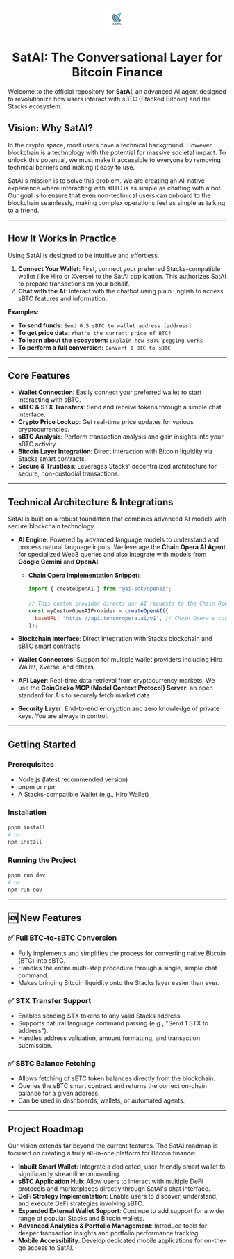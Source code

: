 <div align="center">
  <img src="images/logo.png" alt="Lightning Bolt" width="60" height="60" />
  
# SatAI: The Conversational Layer for Bitcoin Finance
</div>

Welcome to the official repository for **SatAI**, an advanced AI agent designed to revolutionize how users interact with sBTC (Stacked Bitcoin) and the Stacks ecosystem.

## Vision: Why SatAI?

In the crypto space, most users have a technical background. However, blockchain is a technology with the potential for massive societal impact. To unlock this potential, we must make it accessible to everyone by removing technical barriers and making it easy to use.

SatAI's mission is to solve this problem. We are creating an AI-native experience where interacting with sBTC is as simple as chatting with a bot. Our goal is to ensure that even non-technical users can onboard to the blockchain seamlessly, making complex operations feel as simple as talking to a friend.

---

## How It Works in Practice

Using SatAI is designed to be intuitive and effortless.

1.  **Connect Your Wallet**: First, connect your preferred Stacks-compatible wallet (like Hiro or Xverse) to the SatAI application. This authorizes SatAI to prepare transactions on your behalf.
2.  **Chat with the AI**: Interact with the chatbot using plain English to access sBTC features and information.

**Examples:**

- **To send funds:** `Send 0.5 sBTC to wallet address [address]`
- **To get price data:** `What's the current price of BTC?`
- **To learn about the ecosystem:** `Explain how sBTC pegging works`
- **To perform a full conversion:** `Convert 1 BTC to sBTC`

---

## Core Features

- **Wallet Connection**: Easily connect your preferred wallet to start interacting with sBTC.
- **sBTC & STX Transfers**: Send and receive tokens through a simple chat interface.
- **Crypto Price Lookup**: Get real-time price updates for various cryptocurrencies.
- **sBTC Analysis**: Perform transaction analysis and gain insights into your sBTC activity.
- **Bitcoin Layer Integration**: Direct interaction with Bitcoin liquidity via Stacks smart contracts.
- **Secure & Trustless**: Leverages Stacks' decentralized architecture for secure, non-custodial transactions.

---

## Technical Architecture & Integrations

SatAI is built on a robust foundation that combines advanced AI models with secure blockchain technology.

- **AI Engine**: Powered by advanced language models to understand and process natural language inputs. We leverage the **Chain Opera AI Agent** for specialized Web3 queries and also integrate with models from **Google Gemini** and **OpenAI**.

  - **Chain Opera Implementation Snippet:**

    ```javascript
    import { createOpenAI } from "@ai-sdk/openai";

    // This custom provider directs our AI requests to the Chain Opera network
    const myCustomOpenAIProvider = createOpenAI({
      baseURL: "https://api.tensoropera.ai/v1", // Chain Opera's custom endpoint
    });
    ```

- **Blockchain Interface**: Direct integration with Stacks blockchain and sBTC smart contracts.
- **Wallet Connectors**: Support for multiple wallet providers including Hiro Wallet, Xverse, and others.
- **API Layer**: Real-time data retrieval from cryptocurrency markets. We use the **CoinGecko MCP (Model Context Protocol) Server**, an open standard for AIs to securely fetch market data.
- **Security Layer**: End-to-end encryption and zero knowledge of private keys. You are always in control.

---

## Getting Started

### Prerequisites

- Node.js (latest recommended version)
- pnpm or npm
- A Stacks-compatible Wallet (e.g., Hiro Wallet)

### Installation

```bash
pnpm install
# or
npm install
```

### Running the Project

```bash
pnpm run dev
# or
npm run dev
```

---

## 🆕 New Features

### ✅ Full BTC-to-sBTC Conversion

- Fully implements and simplifies the process for converting native Bitcoin (BTC) into sBTC.
- Handles the entire multi-step procedure through a single, simple chat command.
- Makes bringing Bitcoin liquidity onto the Stacks layer easier than ever.

### ✅ STX Transfer Support

- Enables sending STX tokens to any valid Stacks address.
- Supports natural language command parsing (e.g., "Send 1 STX to address").
- Handles address validation, amount formatting, and transaction submission.

### ✅ SBTC Balance Fetching

- Allows fetching of sBTC token balances directly from the blockchain.
- Queries the sBTC smart contract and returns the correct on-chain balance for a given address.
- Can be used in dashboards, wallets, or automated agents.

---

## Project Roadmap

Our vision extends far beyond the current features. The SatAI roadmap is focused on creating a truly all-in-one platform for Bitcoin finance:

- **Inbuilt Smart Wallet**: Integrate a dedicated, user-friendly smart wallet to significantly streamline onboarding.
- **sBTC Application Hub**: Allow users to interact with multiple DeFi protocols and marketplaces directly through SatAI's chat interface.
- **DeFi Strategy Implementation**: Enable users to discover, understand, and execute DeFi strategies involving sBTC.
- **Expanded External Wallet Support**: Continue to add support for a wider range of popular Stacks and Bitcoin wallets.
- **Advanced Analytics & Portfolio Management**: Introduce tools for deeper transaction insights and portfolio performance tracking.
- **Mobile Accessibility**: Develop dedicated mobile applications for on-the-go access to SatAI.
